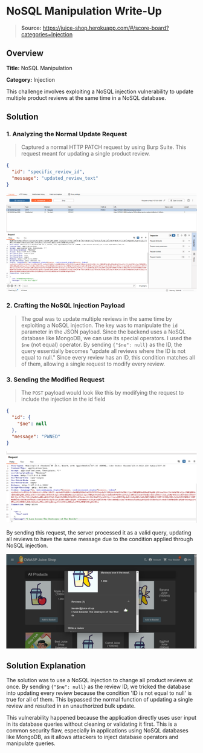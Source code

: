 # NoSQL Manipulation Write-Up
> **Source:** https://juice-shop.herokuapp.com/#/score-board?categories=Injection

## Overview

**Title:** NoSQL Manipulation

**Category:** Injection

This challenge involves exploiting a NoSQL injection vulnerability to update multiple product reviews at the same time in a NoSQL database.

## Solution

### 1. Analyzing the Normal Update Request
> Captured a normal HTTP PATCH request by using Burp Suite. This request meant for updating a single product review.

````json
{
  "id": "specific_review_id",
  "message": "updated_review_text"
}
````

![Step 1](./Assets/NoSQL-Manipulation/Step_1.png)

### 2. Crafting the NoSQL Injection Payload
> The goal was to update multiple reviews in the same time by exploiting a NoSQL injection. The key was to manipulate the `id` parameter in the JSON payload. Since the backend uses a NoSQL database like MongoDB, we can use its special operators. I used the `$ne` (not equal) operator. By sending `{"$ne": null}` as the ID, the query essentially becomes "update all reviews where the ID is not equal to null." Since every review has an ID, this condition matches all of them, allowing a single request to modify every review.

### 3. Sending the Modified Request
> The `POST` payload would look like this by modifying the request to include the injection in the id field
````json
{
  "id": {
    "$ne": null
  },
  "message": "PWNED"
}
````

![Step 2](./Assets/NoSQL-Manipulation/Step_2.png)

By sending this request, the server processed it as a valid query, updating all reviews to have the same message due to the condition applied through NoSQL injection.

![Step 3](./Assets/NoSQL-Manipulation/Step_3.png)

## Solution Explanation

The solution was to use a NoSQL injection to change all product reviews at once. By sending `{"$ne": null}` as the review ID, we tricked the database into updating every review because the condition 'ID is not equal to null' is true for all of them. This bypassed the normal function of updating a single review and resulted in an unauthorized bulk update.

This vulnerability happened because the application directly uses user input in its database queries without cleaning or validating it first. This is a common security flaw, especially in applications using NoSQL databases like MongoDB, as it allows attackers to inject database operators and manipulate queries.